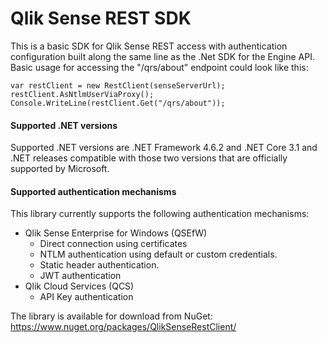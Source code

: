 # Qlik Sense REST SDK #
This is a basic SDK for Qlik Sense REST access with authentication configuration built along the same line as the .Net SDK for the Engine API. Basic usage for accessing the "/qrs/about" endpoint could look like this:

```
var restClient = new RestClient(senseServerUrl);
restClient.AsNtlmUserViaProxy();
Console.WriteLine(restClient.Get("/qrs/about"));
```

#### Supported .NET versions ####
Supported .NET versions are .NET Framework 4.6.2 and .NET Core 3.1 and .NET releases compatible with those two versions that are officially supported by Microsoft. 

#### Supported authentication mechanisms ####
This library currently supports the following authentication mechanisms:

* Qlik Sense Enterprise for Windows (QSEfW)
  * Direct connection using certificates
  * NTLM authentication using default or custom credentials.
  * Static header authentication.
  * JWT authentication
* Qlik Cloud Services (QCS)
  * API Key authentication

The library is available for download from NuGet: https://www.nuget.org/packages/QlikSenseRestClient/
